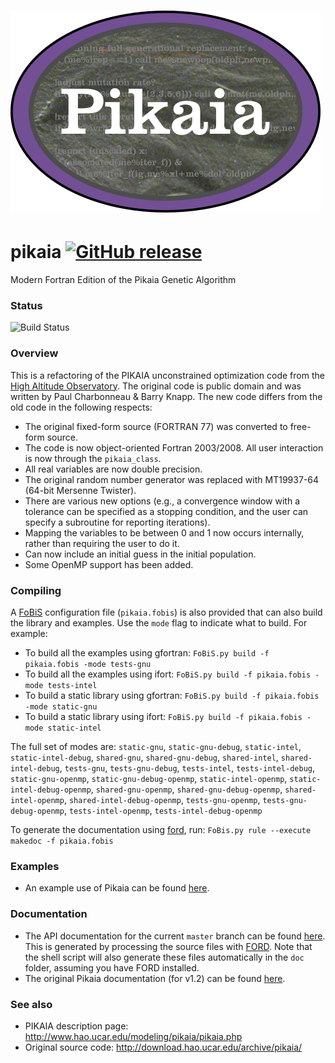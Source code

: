 ![pikaia](/media/logo.png)
============

# pikaia [![GitHub release](https://img.shields.io/github/release/jacobwilliams/pikaia.svg?style=plastic)](https://github.com/jacobwilliams/pikaia/releases/latest)
Modern Fortran Edition of the Pikaia Genetic Algorithm
### Status

![Build Status](https://github.com/jacobwilliams/pikaia/actions/workflows/CI.yml/badge.svg)

### Overview

This is a refactoring of the PIKAIA unconstrained optimization code from the [High Altitude Observatory](http://www.hao.ucar.edu/modeling/pikaia/pikaia.php).  The original code is public domain and was written by Paul Charbonneau & Barry Knapp.  The new code differs from the old code in the following respects:
 * The original fixed-form source (FORTRAN 77) was converted to free-form source.
 * The code is now object-oriented Fortran 2003/2008.  All user interaction is now through the ```pikaia_class```.
 * All real variables are now double precision.
 * The original random number generator was replaced with MT19937-64 (64-bit Mersenne Twister).
 * There are various new options (e.g., a convergence window with a tolerance can be specified as a stopping condition, and the user can specify a subroutine for reporting iterations).
 * Mapping the variables to be between 0 and 1 now occurs internally, rather than requiring the user to do it.
 * Can now include an initial guess in the initial population.
 * Some OpenMP support has been added.

### Compiling

A [FoBiS](https://github.com/szaghi/FoBiS) configuration file (`pikaia.fobis`) is also provided that can also build the library and examples. Use the `mode` flag to indicate what to build. For example:

  * To build all the examples using gfortran: `FoBiS.py build -f pikaia.fobis -mode tests-gnu`
  * To build all the examples using ifort: `FoBiS.py build -f pikaia.fobis -mode tests-intel`
  * To build a static library using gfortran: `FoBiS.py build -f pikaia.fobis -mode static-gnu`
  * To build a static library using ifort: `FoBiS.py build -f pikaia.fobis -mode static-intel`

  The full set of modes are: `static-gnu`, `static-gnu-debug`, `static-intel`, `static-intel-debug`, `shared-gnu`, `shared-gnu-debug`, `shared-intel`, `shared-intel-debug`, `tests-gnu`, `tests-gnu-debug`, `tests-intel`, `tests-intel-debug`,
  `static-gnu-openmp`, `static-gnu-debug-openmp`, `static-intel-openmp`, `static-intel-debug-openmp`, `shared-gnu-openmp`, `shared-gnu-debug-openmp`, `shared-intel-openmp`, `shared-intel-debug-openmp`, `tests-gnu-openmp`, `tests-gnu-debug-openmp`, `tests-intel-openmp`, `tests-intel-debug-openmp`

  To generate the documentation using [ford](https://github.com/Fortran-FOSS-Programmers/ford), run: ```FoBis.py rule --execute makedoc -f pikaia.fobis```

### Examples

 * An example use of Pikaia can be found [here](http://degenerateconic.com/earth-mars-free-return/).

### Documentation

 * The API documentation for the current ```master``` branch can be found [here](https://jacobwilliams.github.io/pikaia/).  This is generated by processing the source files with [FORD](https://github.com/Fortran-FOSS-Programmers/ford).  Note that the shell script will also generate these files automatically in the ```doc``` folder, assuming you have FORD installed.
 * The original Pikaia documentation (for v1.2) can be found [here](http://www.hao.ucar.edu/modeling/pikaia/relnotes.ps).

### See also

 * PIKAIA description page: http://www.hao.ucar.edu/modeling/pikaia/pikaia.php
 * Original source code: http://download.hao.ucar.edu/archive/pikaia/

